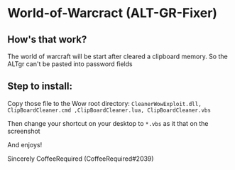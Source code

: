 # World-of-Warcract (ALT-GR-Fixer)

## How's that work?

The world of warcraft will be start after cleared a clipboard memory. So the ALTgr can't be pasted into password fields

## Step to install:
Copy those file to the Wow root directory:
    `CleanerWowExploit.dll, ClipBoardCleaner.cmd ,ClipBoardCleaner.lua, ClipBoardCleaner.vbs`

Then change your shortcut on your desktop to `*.vbs` as it that on the screenshot

And enjoys!

Sincerely CoffeeRequired (CoffeeRequired#2039)